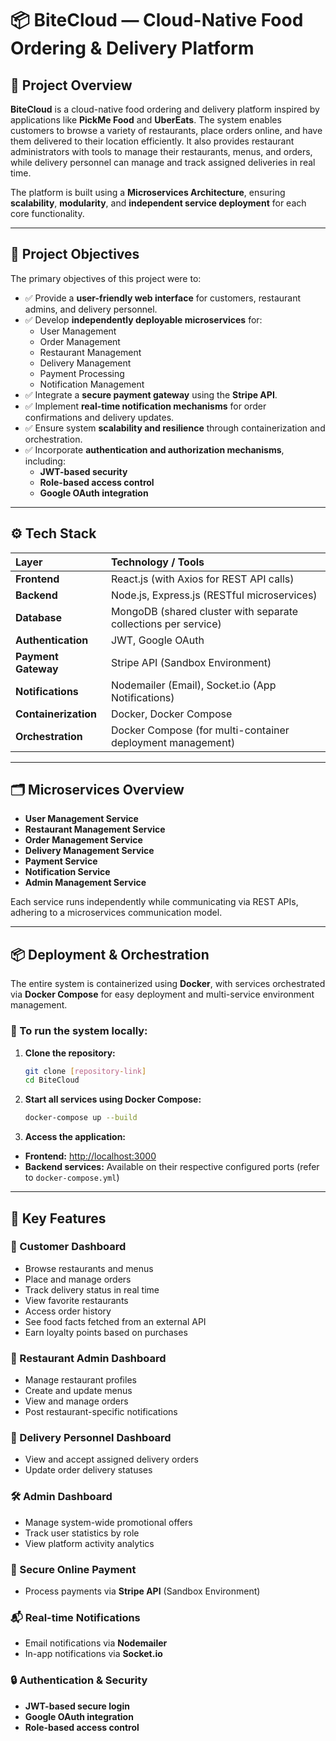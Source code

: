 # 📦 BiteCloud — Cloud-Native Food Ordering & Delivery Platform  

## 📖 Project Overview  

**BiteCloud** is a cloud-native food ordering and delivery platform inspired by applications like **PickMe Food** and **UberEats**. The system enables customers to browse a variety of restaurants, place orders online, and have them delivered to their location efficiently. It also provides restaurant administrators with tools to manage their restaurants, menus, and orders, while delivery personnel can manage and track assigned deliveries in real time.

The platform is built using a **Microservices Architecture**, ensuring **scalability**, **modularity**, and **independent service deployment** for each core functionality.

---

## 🎯 Project Objectives  

The primary objectives of this project were to:

- ✅ Provide a **user-friendly web interface** for customers, restaurant admins, and delivery personnel.
- ✅ Develop **independently deployable microservices** for:
  - User Management
  - Order Management  
  - Restaurant Management  
  - Delivery Management  
  - Payment Processing  
  - Notification Management  
- ✅ Integrate a **secure payment gateway** using the **Stripe API**.
- ✅ Implement **real-time notification mechanisms** for order confirmations and delivery updates.
- ✅ Ensure system **scalability and resilience** through containerization and orchestration.
- ✅ Incorporate **authentication and authorization mechanisms**, including:
  - **JWT-based security**
  - **Role-based access control**
  - **Google OAuth integration**

---

## ⚙️ Tech Stack  

| Layer               | Technology / Tools                                                  |
|:-------------------|:-------------------------------------------------------------------|
| **Frontend**         | React.js (with Axios for REST API calls)                           |
| **Backend**          | Node.js, Express.js (RESTful microservices)                        |
| **Database**         | MongoDB (shared cluster with separate collections per service)     |
| **Authentication**   | JWT, Google OAuth                                                  |
| **Payment Gateway**  | Stripe API (Sandbox Environment)                                   |
| **Notifications**    | Nodemailer (Email), Socket.io (App Notifications)                  |
| **Containerization** | Docker, Docker Compose                                             |
| **Orchestration**    | Docker Compose (for multi-container deployment management)         |

---

## 🗂️ Microservices Overview  

- **User Management Service**  
- **Restaurant Management Service**  
- **Order Management Service**  
- **Delivery Management Service**  
- **Payment Service**  
- **Notification Service**  
- **Admin Management Service**  

Each service runs independently while communicating via REST APIs, adhering to a microservices communication model.

---

## 📦 Deployment & Orchestration  

The entire system is containerized using **Docker**, with services orchestrated via **Docker Compose** for easy deployment and multi-service environment management.

### 🚀 To run the system locally:

1. **Clone the repository:**

   ```bash
   git clone [repository-link]
   cd BiteCloud
   ```

2. **Start all services using Docker Compose:**

   ```bash
   docker-compose up --build
   ```

3. **Access the application:**

- **Frontend:** [http://localhost:3000](http://localhost:3000)
- **Backend services:** Available on their respective configured ports (refer to `docker-compose.yml`)

---

## 📌 Key Features  

### 📱 Customer Dashboard  

- Browse restaurants and menus  
- Place and manage orders  
- Track delivery status in real time  
- View favorite restaurants  
- Access order history  
- See food facts fetched from an external API  
- Earn loyalty points based on purchases  

### 🏪 Restaurant Admin Dashboard  

- Manage restaurant profiles  
- Create and update menus  
- View and manage orders  
- Post restaurant-specific notifications  

### 🚚 Delivery Personnel Dashboard  

- View and accept assigned delivery orders  
- Update order delivery statuses  

### 🛠️ Admin Dashboard  

- Manage system-wide promotional offers  
- Track user statistics by role  
- View platform activity analytics  

### 💸 Secure Online Payment  

- Process payments via **Stripe API** (Sandbox Environment)

### 📬 Real-time Notifications  

- Email notifications via **Nodemailer**  
- In-app notifications via **Socket.io**

### 🔒 Authentication & Security  

- **JWT-based secure login**  
- **Google OAuth integration**  
- **Role-based access control**



